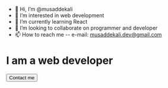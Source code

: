 - 👋 Hi, I’m @musaddekali
- 👀 I’m interested in web development
- 🌱 I’m currently learning React
- 💞️ I’m looking to collaborate on programmer and developer
- 📫 How to reach me -- e-mail: musaddekali.dev@gmail.com
<h1> I am a web developer </h1>
<button> Contact me </button>
<!---
musaddekali/musaddekali is a ✨ special ✨ repository because its `README.md` (this file) appears on your GitHub profile.
You can click the Preview link to take a look at your changes.
--->
